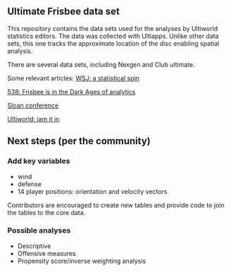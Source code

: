 ## Ultimate Frisbee data set

This repository contains the data sets used for the analyses by Ultiworld statistics editors. The data was collected with Ultiapps. Unlike other data sets, this one tracks the approximate location of the disc enabling spatial analysis. 

There are several data sets, including Nexgen and Club ultimate. 

Some relevant articles:
[WSJ: a statistical spin](https://www.wsj.com/articles/ultimate-frisbee-fans-try-to-put-a-statistical-spin-on-the-game-1404873003)

[538: Frisbee is in the Dark Ages of analytics](https://fivethirtyeight.com/features/ultimate-frisbee-is-in-the-dark-ages-of-analytics-and-it-wants-to-escape/)

[Sloan conference](http://www.sloansportsconference.com/wp-content/uploads/2014/02/2014-SSAC-Spatial-Statistics-to-Evaluate-Player-Contribution-in-Ultimate.pdf)

[Ultiworld: jam it in](https://ultiworld.com/2013/02/06/jam-it-in-new-ultiworld-scoring-charts-show-nexgens-endzone-dominance/)

## Next steps (per the community)
### Add key variables
- wind
- defense
- 14 player positions: orientation and velocity vectors

Contributors are encouraged to create new tables and provide code to join the tables to the core data.

### Possible analyses
- Descriptive
- Offensive measures
- Propensity score/inverse weighting analysis